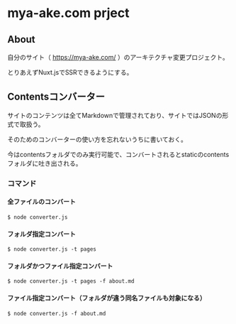 # mya-ake.com prject

## About
自分のサイト（ https://mya-ake.com/ ）のアーキテクチャ変更プロジェクト。

とりあえずNuxt.jsでSSRできるようにする。


## Contentsコンバーター

サイトのコンテンツは全てMarkdownで管理されており、サイトではJSONの形式で取扱う。

そのためのコンバーターの使い方を忘れないうちに書いておく。

今はcontentsフォルダでのみ実行可能で、コンバートされるとstaticのcontentsフォルダに吐き出される。

### コマンド

#### 全ファイルのコンバート
```
$ node converter.js
```

#### フォルダ指定コンバート
```
$ node converter.js -t pages
```

#### フォルダかつファイル指定コンバート
```
$ node converter.js -t pages -f about.md
```

#### ファイル指定コンバート（フォルダが違う同名ファイルも対象になる）
```
$ node converter.js -f about.md
```
